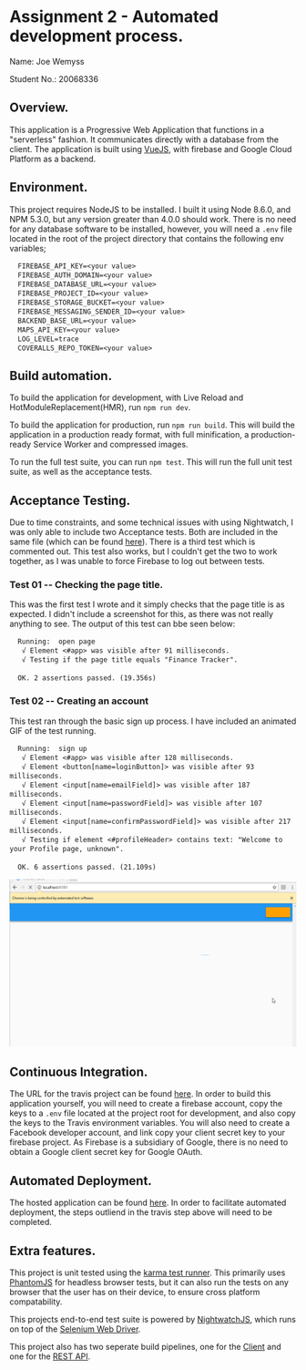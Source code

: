 # Assignment 2 - Automated development process.

Name: Joe Wemyss

Student No.:  20068336

## Overview.

This application is a Progressive Web Application that functions in a "serverless" fashion. It communicates directly with
 a database from the client. The application is built using [VueJS](https://vuejs.org), with firebase and Google Cloud Platform as a backend.
## Environment.

This project requires NodeJS to be installed. I built it using Node 8.6.0, and NPM 5.3.0, but any version greater than 4.0.0 should work. There is no need for any database software to be installed, however, you will need a `.env` file located in the root of the project directory that contains the following env variables;

```
  FIREBASE_API_KEY=<your value>
  FIREBASE_AUTH_DOMAIN=<your value>
  FIREBASE_DATABASE_URL=<your value>
  FIREBASE_PROJECT_ID=<your value>
  FIREBASE_STORAGE_BUCKET=<your value>
  FIREBASE_MESSAGING_SENDER_ID=<your value>
  BACKEND_BASE_URL=<your value>
  MAPS_API_KEY=<your value>
  LOG_LEVEL=trace
  COVERALLS_REPO_TOKEN=<your value>
``` 

## Build automation.

To build the application for development, with Live Reload and HotModuleReplacement(HMR), run `npm run dev`.

To build the application for production, run `npm run build`. This will build the application in a production ready format, with full minification, a production-ready Service Worker and compressed images.

To run the full test suite, you can run `npm test`. This will run the full unit test suite, as well as the acceptance tests. 
## Acceptance Testing.

Due to time constraints, and some technical issues with using Nightwatch, I was only able to include two Acceptance tests. Both are included in the same file (which can be found [here](https://github.com/JavaTheNutt/web_app_dev_project_frontend_02/blob/master/test/e2e/specs/test.js)). There is a third test which is commented out. This test also works, but I couldn't get the two to work together, as I was unable to force Firebase to log out between tests. 

### Test 01 -- Checking the page title.
This was the first test I wrote and it simply checks that the page title is as expected. I didn't include a screenshot for this, as there was not really anything to see. The output of this test can bbe seen below:

```
  Running:  open page
   √ Element <#app> was visible after 91 milliseconds.
   √ Testing if the page title equals "Finance Tracker".
  
  OK. 2 assertions passed. (19.356s)

```

### Test 02 -- Creating an account
This test ran through the basic sign up process. I have included an animated GIF of the test running.
```
  Running:  sign up
   √ Element <#app> was visible after 128 milliseconds.
   √ Element <button[name=loginButton]> was visible after 93 milliseconds.
   √ Element <input[name=emailField]> was visible after 187 milliseconds.
   √ Element <input[name=passwordField]> was visible after 107 milliseconds.
   √ Element <input[name=confirmPasswordField]> was visible after 217 milliseconds.
   √ Testing if element <#profileHeader> contains text: "Welcome to your Profile page, unknown".
  
  OK. 6 assertions passed. (21.109s)
```
![acceptance test gif](./static/img/acceptance_test.gif)

## Continuous Integration.

The URL for the travis project can be found [here](https://travis-ci.org/JavaTheNutt/web_app_dev_project_frontend_02). In order to build this application yourself, you will need to create a firebase account, copy the keys to a `.env` file located at the project root for development, and also copy the keys to the Travis environment variables. You will also need to create a Facebook developer account, and link copy your client secret key to your firebase project. As Firebase is a subsidiary of Google, there is no need to obtain a Google client secret key for Google OAuth.

## Automated Deployment.

The hosted application can be found [here](https://finance-tracker-1cc05.firebaseapp.com/). In order to facilitate automated deployment, the steps outliend in the travis step above will need to be completed.

## Extra features.

This project is unit tested using the [karma test runner](https://karma-runner.github.io/1.0/index.html). This primarily uses [PhantomJS](http://phantomjs.org/) for headless browser tests, but it can also run the tests on any browser that the user has on their device, to ensure cross platform compatability.

This projects end-to-end test suite is powered by [NightwatchJS](http://nightwatchjs.org/), which runs on top of the [Selenium Web Driver](http://www.seleniumhq.org/).

This project also has two seperate build pipelines, one for the [Client](https://travis-ci.org/JavaTheNutt/web_app_dev_project_frontend_02) and one for the [REST API](https://travis-ci.org/JavaTheNutt/web_app_dev_project_backend). 
